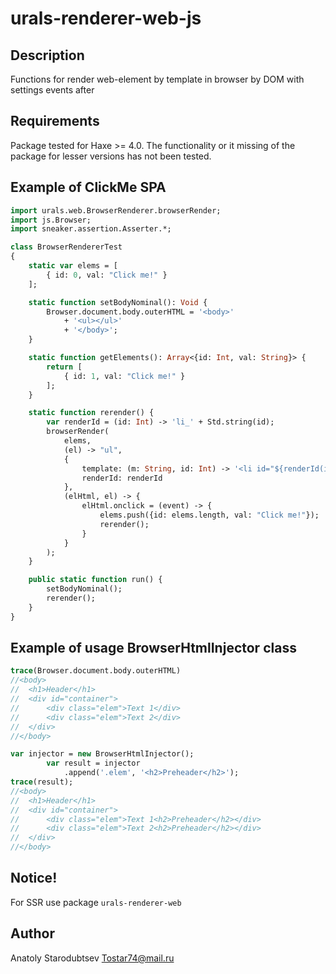 # urals-renderer-web-js


## Description
Functions for render web-element by template in browser by DOM with settings events after


## Requirements
Package tested for Haxe >= 4.0.
The functionality or it missing of the package for lesser versions has not been tested.


## Example of ClickMe SPA
```haxe
import urals.web.BrowserRenderer.browserRender;
import js.Browser;
import sneaker.assertion.Asserter.*;

class BrowserRendererTest 
{
    static var elems = [
        { id: 0, val: "Click me!" }
    ];

    static function setBodyNominal(): Void {
        Browser.document.body.outerHTML = '<body>'
            + '<ul></ul>'
            + '</body>';
    }

    static function getElements(): Array<{id: Int, val: String}> {
        return [
            { id: 1, val: "Click me!" }
        ];
    }

    static function rerender() {
        var renderId = (id: Int) -> 'li_' + Std.string(id);
        browserRender(
            elems,
            (el) -> "ul",
            { 
                template: (m: String, id: Int) -> '<li id="${renderId(id)}">${m}</li>',
                renderId: renderId 
            },
            (elHtml, el) -> {
                elHtml.onclick = (event) -> {
                    elems.push({id: elems.length, val: "Click me!"});
                    rerender();
                }
            }
        );
    }

    public static function run() {
        setBodyNominal();
        rerender();
    }
}
```


## Example of usage BrowserHtmlInjector class
```haxe
trace(Browser.document.body.outerHTML) 
//<body> 
//  <h1>Header</h1>
//  <div id="container">
//      <div class="elem">Text 1</div>
//      <div class="elem">Text 2</div>
//  </div>
//</body>

var injector = new BrowserHtmlInjector();
        var result = injector
            .append('.elem', '<h2>Preheader</h2>');
trace(result);
//<body>
//  <h1>Header</h1>
//  <div id="container">
//      <div class="elem">Text 1<h2>Preheader</h2></div>
//      <div class="elem">Text 2<h2>Preheader</h2></div>
//  </div>
//</body>
```


## Notice!
For SSR use package `urals-renderer-web`


## Author
Anatoly Starodubtsev
Tostar74@mail.ru